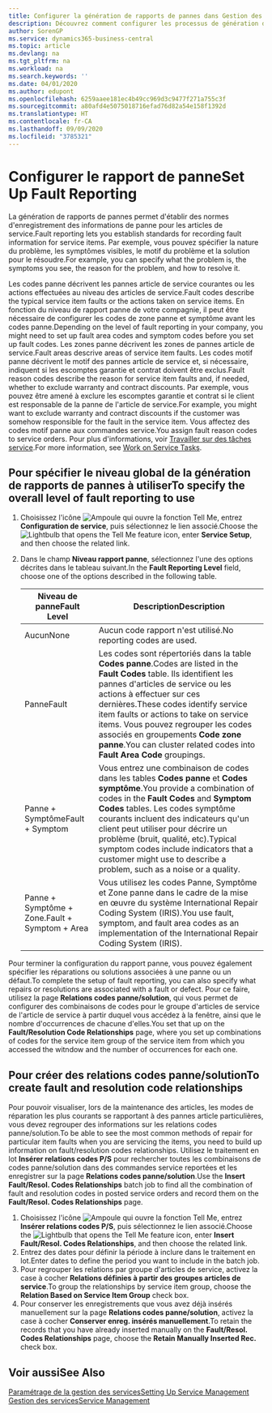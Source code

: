 ```yaml
---
title: Configurer la génération de rapports de pannes dans Gestion des services | Microsoft Docs
description: Découvrez comment configurer les processus de génération de rapports de pannes.
author: SorenGP
ms.service: dynamics365-business-central
ms.topic: article
ms.devlang: na
ms.tgt_pltfrm: na
ms.workload: na
ms.search.keywords: ''
ms.date: 04/01/2020
ms.author: edupont
ms.openlocfilehash: 6259aaee181ec4b49cc969d3c9477f271a755c3f
ms.sourcegitcommit: a80afd4e5075018716efad76d82a54e158f1392d
ms.translationtype: HT
ms.contentlocale: fr-CA
ms.lasthandoff: 09/09/2020
ms.locfileid: "3785321"
---
```

# <a name="set-up-fault-reporting"></a><span data-ttu-id="63f1d-103">Configurer le rapport de panne</span><span class="sxs-lookup"><span data-stu-id="63f1d-103">Set Up Fault Reporting</span></span>
<span data-ttu-id="63f1d-104">La génération de rapports de pannes permet d'établir des normes d'enregistrement des informations de panne pour les articles de service.</span><span class="sxs-lookup"><span data-stu-id="63f1d-104">Fault reporting lets you establish standards for recording fault information for service items.</span></span> <span data-ttu-id="63f1d-105">Par exemple, vous pouvez spécifier la nature du problème, les symptômes visibles, le motif du problème et la solution pour le résoudre.</span><span class="sxs-lookup"><span data-stu-id="63f1d-105">For example, you can specify what the problem is, the symptoms you see, the reason for the problem, and how to resolve it.</span></span>  

<span data-ttu-id="63f1d-106">Les codes panne décrivent les pannes article de service courantes ou les actions effectuées au niveau des articles de service.</span><span class="sxs-lookup"><span data-stu-id="63f1d-106">Fault codes describe the typical service item faults or the actions taken on service items.</span></span> <span data-ttu-id="63f1d-107">En fonction du niveau de rapport panne de votre compagnie, il peut être nécessaire de configurer les codes de zone panne et symptôme avant les codes panne.</span><span class="sxs-lookup"><span data-stu-id="63f1d-107">Depending on the level of fault reporting in your company, you might need to set up fault area codes and symptom codes before you set up fault codes.</span></span> <span data-ttu-id="63f1d-108">Les zones panne décrivent les zones de pannes article de service.</span><span class="sxs-lookup"><span data-stu-id="63f1d-108">Fault areas descrive areas of service item faults.</span></span> <span data-ttu-id="63f1d-109">Les codes motif panne décrivent le motif des pannes article de service et, si nécessaire, indiquent si les escomptes garantie et contrat doivent être exclus.</span><span class="sxs-lookup"><span data-stu-id="63f1d-109">Fault reason codes describe the reason for service item faults and, if needed, whether to exclude warranty and contract discounts.</span></span> <span data-ttu-id="63f1d-110">Par exemple, vous pouvez être amené à exclure les escomptes garantie et contrat si le client est responsable de la panne de l'article de service.</span><span class="sxs-lookup"><span data-stu-id="63f1d-110">For example, you might want to exclude warranty and contract discounts if the customer was somehow responsible for the fault in the service item.</span></span> <span data-ttu-id="63f1d-111">Vous affectez des codes motif panne aux commandes service.</span><span class="sxs-lookup"><span data-stu-id="63f1d-111">You assign fault reason codes to service orders.</span></span> <span data-ttu-id="63f1d-112">Pour plus d'informations, voir [Travailler sur des tâches service](service-how-to-work-on-service-tasks.md).</span><span class="sxs-lookup"><span data-stu-id="63f1d-112">For more information, see [Work on Service Tasks](service-how-to-work-on-service-tasks.md).</span></span>  

## <a name="to-specify-the-overall-level-of-fault-reporting-to-use"></a><span data-ttu-id="63f1d-113">Pour spécifier le niveau global de la génération de rapports de pannes à utiliser</span><span class="sxs-lookup"><span data-stu-id="63f1d-113">To specify the overall level of fault reporting to use</span></span>
1. <span data-ttu-id="63f1d-114">Choisissez l'icône ![Ampoule qui ouvre la fonction Tell Me](media/ui-search/search_small.png "Dites-moi ce que vous voulez faire"), entrez **Configuration de service**, puis sélectionnez le lien associé.</span><span class="sxs-lookup"><span data-stu-id="63f1d-114">Choose the ![Lightbulb that opens the Tell Me feature](media/ui-search/search_small.png "Tell me what you want to do") icon, enter **Service Setup**, and then choose the related link.</span></span>
2. <span data-ttu-id="63f1d-115">Dans le champ **Niveau rapport panne**, sélectionnez l'une des options décrites dans le tableau suivant.</span><span class="sxs-lookup"><span data-stu-id="63f1d-115">In the **Fault Reporting Level** field, choose one of the options described in the following table.</span></span>  

    |<span data-ttu-id="63f1d-116">**Niveau de panne**</span><span class="sxs-lookup"><span data-stu-id="63f1d-116">**Fault Level**</span></span>|<span data-ttu-id="63f1d-117">**Description**</span><span class="sxs-lookup"><span data-stu-id="63f1d-117">**Description**</span></span>|  
    |------------|-------------|  
    |<span data-ttu-id="63f1d-118">Aucun</span><span class="sxs-lookup"><span data-stu-id="63f1d-118">None</span></span> | <span data-ttu-id="63f1d-119">Aucun code rapport n'est utilisé.</span><span class="sxs-lookup"><span data-stu-id="63f1d-119">No reporting codes are used.</span></span>|  
    |<span data-ttu-id="63f1d-120">Panne</span><span class="sxs-lookup"><span data-stu-id="63f1d-120">Fault</span></span> | <span data-ttu-id="63f1d-121">Les codes sont répertoriés dans la table **Codes panne**.</span><span class="sxs-lookup"><span data-stu-id="63f1d-121">Codes are listed in the **Fault Codes** table.</span></span> <span data-ttu-id="63f1d-122">Ils identifient les pannes d'articles de service ou les actions à effectuer sur ces dernières.</span><span class="sxs-lookup"><span data-stu-id="63f1d-122">These codes identify service item faults or actions to take on service items.</span></span> <span data-ttu-id="63f1d-123">Vous pouvez regrouper les codes associés en groupements **Code zone panne**.</span><span class="sxs-lookup"><span data-stu-id="63f1d-123">You can cluster related codes into **Fault Area Code** groupings.</span></span>|  
    |<span data-ttu-id="63f1d-124">Panne + Symptôme</span><span class="sxs-lookup"><span data-stu-id="63f1d-124">Fault + Symptom</span></span> | <span data-ttu-id="63f1d-125">Vous entrez une combinaison de codes dans les tables **Codes panne** et **Codes symptôme**.</span><span class="sxs-lookup"><span data-stu-id="63f1d-125">You provide a combination of codes in the **Fault Codes** and **Symptom Codes** tables.</span></span> <span data-ttu-id="63f1d-126">Les codes symptôme courants incluent des indicateurs qu'un client peut utiliser pour décrire un problème (bruit, qualité, etc).</span><span class="sxs-lookup"><span data-stu-id="63f1d-126">Typical symptom codes include indicators that a customer might use to describe a problem, such as a noise or a quality.</span></span>|  
    |<span data-ttu-id="63f1d-127">Panne + Symptôme + Zone.</span><span class="sxs-lookup"><span data-stu-id="63f1d-127">Fault + Symptom + Area</span></span> | <span data-ttu-id="63f1d-128">Vous utilisez les codes Panne, Symptôme et Zone panne dans le cadre de la mise en œuvre du système International Repair Coding System (IRIS).</span><span class="sxs-lookup"><span data-stu-id="63f1d-128">You use fault, symptom, and fault area codes as an implementation of the International Repair Coding System (IRIS).</span></span>|  

<span data-ttu-id="63f1d-129">Pour terminer la configuration du rapport panne, vous pouvez également spécifier les réparations ou solutions associées à une panne ou un défaut.</span><span class="sxs-lookup"><span data-stu-id="63f1d-129">To complete the setup of fault reporting, you can also specify what repairs or resolutions are associated with a fault or defect.</span></span> <span data-ttu-id="63f1d-130">Pour ce faire, utilisez la page **Relations codes panne/solution**, qui vous permet de configurer des combinaisons de codes pour le groupe d'articles de service de l'article de service à partir duquel vous accédez à la fenêtre, ainsi que le nombre d'occurrences de chacune d'elles.</span><span class="sxs-lookup"><span data-stu-id="63f1d-130">You set that up on the **Fault/Resolution Code Relationships** page, where you set up combinations of codes for the service item group of the service item from which you accessed the witndow and the number of occurrences for each one.</span></span>

## <a name="to-create-fault-and-resolution-code-relationships"></a><span data-ttu-id="63f1d-131">Pour créer des relations codes panne/solution</span><span class="sxs-lookup"><span data-stu-id="63f1d-131">To create fault and resolution code relationships</span></span>
<!--this needs to go in a working with topic-->
<span data-ttu-id="63f1d-132"> Pour pouvoir visualiser, lors de la maintenance des articles, les modes de réparation les plus courants se rapportant à des pannes article particulières, vous devez regrouper des informations sur les relations codes panne/solution.</span><span class="sxs-lookup"><span data-stu-id="63f1d-132">To be able to see the most common methods of repair for particular item faults when you are servicing the items, you need to build up information on fault/resolution codes relationships.</span></span> <span data-ttu-id="63f1d-133">Utilisez le traitement en lot **Insérer relations codes P/S** pour rechercher toutes les combinaisons de codes panne/solution dans des commandes service reportées et les enregistrer sur la page **Relations codes panne/solution**.</span><span class="sxs-lookup"><span data-stu-id="63f1d-133">Use the **Insert Fault/Resol. Codes Relationships** batch job to find all the combination of fault and resolution codes in posted service orders and record them on the **Fault/Resol. Codes Relationships** page.</span></span>

1. <span data-ttu-id="63f1d-134">Choisissez l'icône ![Ampoule qui ouvre la fonction Tell Me](media/ui-search/search_small.png "Dites-moi ce que vous voulez faire"), entrez **Insérer relations codes P/S**, puis sélectionnez le lien associé.</span><span class="sxs-lookup"><span data-stu-id="63f1d-134">Choose the ![Lightbulb that opens the Tell Me feature](media/ui-search/search_small.png "Tell me what you want to do") icon, enter **Insert Fault/Resol. Codes Relationships**, and then choose the related link.</span></span>  
2. <span data-ttu-id="63f1d-135">Entrez des dates pour définir la période à inclure dans le traitement en lot.</span><span class="sxs-lookup"><span data-stu-id="63f1d-135">Enter dates to define the period you want to include in the batch job.</span></span>  
3. <span data-ttu-id="63f1d-136">Pour regrouper les relations par groupe d'articles de service, activez la case à cocher **Relations définies à partir des groupes articles de service**.</span><span class="sxs-lookup"><span data-stu-id="63f1d-136">To group the relationships by service item group, choose the **Relation Based on Service Item Group** check box.</span></span>  
4. <span data-ttu-id="63f1d-137">Pour conserver les enregistrements que vous avez déjà insérés manuellement sur la page **Relations codes panne/solution**, activez la case à cocher **Conserver enreg. insérés manuellement**.</span><span class="sxs-lookup"><span data-stu-id="63f1d-137">To retain the records that you have already inserted manually on the **Fault/Resol. Codes Relationships** page, choose the **Retain Manually Inserted Rec.** check box.</span></span>  

## <a name="see-also"></a><span data-ttu-id="63f1d-138">Voir aussi</span><span class="sxs-lookup"><span data-stu-id="63f1d-138">See Also</span></span>
[<span data-ttu-id="63f1d-139">Paramétrage de la gestion des services</span><span class="sxs-lookup"><span data-stu-id="63f1d-139">Setting Up Service Management</span></span>](service-setup-service.md)  
[<span data-ttu-id="63f1d-140">Gestion des services</span><span class="sxs-lookup"><span data-stu-id="63f1d-140">Service Management</span></span>](service-service.md)  
